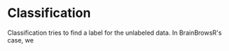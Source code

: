 # Classification

Classification tries to find a label for the unlabeled data. In BrainBrowsR's case, we 